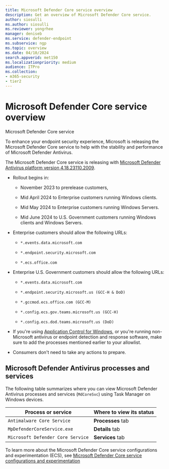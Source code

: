 ```yaml
---
title: Microsoft Defender Core service overview
description: Get an overview of Microsoft Defender Core service.
author: siosulli
ms.author: siosulli
ms.reviewer: yongrhee
manager: deniseb
ms.service: defender-endpoint
ms.subservice: ngp
ms.topic: overview
ms.date: 04/10/2024
search.appverid: met150
ms.localizationpriority: medium
audience: ITPro
ms.collection: 
- m365-security
- tier2
---
```


# Microsoft Defender Core service overview

Microsoft Defender Core service

To enhance your endpoint security experience, Microsoft is releasing the Microsoft Defender Core service to help with the stability and performance of Microsoft Defender Antivirus. 

The Microsoft Defender Core service is releasing with [Microsoft Defender Antivirus platform version 4.18.23110.2009](./msda-updates-previous-versions-technical-upgrade-support.md#october-2023-platform-418231002009--engine-11231002009).

- Rollout begins in:

  - November 2023 to prerelease customers,
    
  - Mid April 2024 to Enterprise customers running Windows clients.
    
  - Mid May 2024 to Enterprise customers running Windows Servers.
    
  - Mid June 2024 to U.S. Government customers running Windows clients and Windows Servers.
    
- Enterprise customers should allow the following URLs:

  - `*.events.data.microsoft.com`
    
  - `*.endpoint.security.microsoft.com`
    
  - `*.ecs.office.com` 
    
- Enterprise U.S. Government customers should allow the following URLs:

  - `*.events.data.microsoft.com`
    
  - `*.endpoint.security.microsoft.us (GCC-H & DoD)`
    
  - `*.gccmod.ecs.office.com (GCC-M)`
    
  - `*.config.ecs.gov.teams.microsoft.us (GCC-H)`
    
  - `*.config.ecs.dod.teams.microsoft.us (DoD)`
    
- If you're using [Application Control for Windows](/windows/security/application-security/application-control/windows-defender-application-control/wdac), or you're running non-Microsoft antivirus or endpoint detection and response software, make sure to add the processes mentioned earlier to your allowlist. 

- Consumers don't need to take any actions to prepare. 

## Microsoft Defender Antivirus processes and services

The following table summarizes where you can view Microsoft Defender Antivirus processes and services (`MdCoreSvc`) using Task Manager on Windows devices.

| Process or service | Where to view its status |
|--|--|
| `Antimalware Core Service` | **Processes** tab |
| `MpDefenderCoreService.exe` | **Details** tab | 
| `Microsoft Defender Core Service` | **Services** tab |

To learn more about the Microsoft Defender Core service configurations and experimentation (ECS), see [Microsoft Defender Core service configurations and experimentation](microsoft-defender-core-service-configurations-and-experimentation.md) 

